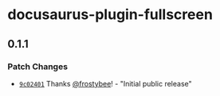 # docusaurus-plugin-fullscreen

## 0.1.1

### Patch Changes

- [`9c02401`](https://github.com/frostybee/docusaurus-plugin-fullscreen/commit/9c0240158bba5d4e3ebd1e346c587a8260198d2e) Thanks [@frostybee](https://github.com/frostybee)! - "Initial public release"

